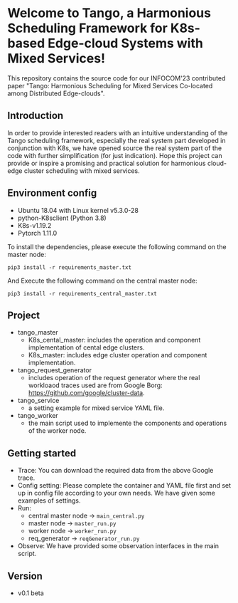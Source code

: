 Welcome to Tango, a Harmonious Scheduling Framework for K8s-based Edge-cloud Systems with Mixed Services!
==================================

This repository contains the source code for our INFOCOM'23 contributed paper "Tango: Harmonious Scheduling for Mixed Services Co-located among Distributed Edge-clouds".

## Introduction
In order to provide interested readers with an intuitive understanding of the Tango scheduling framework, especially the real system part developed in conjunction with K8s, we have opened source the real system part of the code with further simplification (for just indication). Hope this project can provide or inspire a promising and practical solution for harmonious cloud-edge cluster scheduling with mixed services.


## Environment config
- Ubuntu 18.04 with Linux kernel v5.3.0-28
- python-K8sclient (Python 3.8)
- K8s-v1.19.2
- Pytorch 1.11.0

To install the dependencies, please execute the following command on the master node:

```
pip3 install -r requirements_master.txt
```

And Execute the following command on the central master node:

```
pip3 install -r requirements_central_master.txt
```

## Project
- tango_master
    - K8s_cental_master: includes the operation and component implementation of cental edge clusters.
    - K8s_master: includes edge cluster operation and component implementation.
- tango_request_generator
    - includes operation of the request generator where the real workloaod traces used are from Google Borg: https://github.com/google/cluster-data.
- tango_service
    - a setting example for mixed service YAML file.
- tango_worker
    - the main script used to implemente the components and operations of the worker node.
    
## Getting started

- Trace: You can download the required data from the above Google trace.
- Config setting: Please complete the container and YAML file first and set up in config file according to your own needs. We have given some examples of settings.
- Run:  
    - central master node -> `main_central.py`
    - master node -> `master_run.py`
    - worker node -> `worker_run.py`
    - req_generator -> `reqGenerator_run.py`
- Observe: We have provided some observation interfaces in the main script.

## Version
- v0.1 beta
